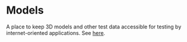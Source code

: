 # Models

A place to keep 3D models and other test data accessible for testing by internet-oriented applications.
See [here](howard-stearns.github.io/models).